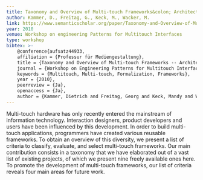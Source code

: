 ```yaml
---
title: Taxonomy and Overview of Multi-touch Frameworks&colon; Architecture, Scope and Features
author: Kammer, D., Freitag, G., Keck, M., Wacker, M.
link: https://www.semanticscholar.org/paper/Taxonomy-and-Overview-of-Multi-touch-Frameworks-%3A-%2C-Kammer-Keck/447d2b0540bfb0ea5f944581e06e715ebaa1430c
year: 2010
venue: Workshop on engineering Patterns for Multitouch Interfaces
type: workshop
bibtex: >-
    @conference{aufsatz44933,
    affiliation = {Professur für Mediengestaltung},
    title = {Taxonomy and Overview of Multi-touch Frameworks -- Architecture, Scope and Features},
    journal = {Workshop on Engineering Patterns for Multitouch Interfaces},
    keywords = {Multitouch, Multi-touch, Formalization, Frameworks},
    year = {2010},
    peerreview = {Ja},
    openaccess = {Ja},
    author = {Kammer, Dietrich and Freitag, Georg and Keck, Mandy and Wacker, Markus}}
---
```

Multi-touch hardware has only recently entered the mainstream of information technology. Interaction designers, product developers and users have been influenced by this development. In order to build multi- touch applications, programmers have created various reusable frameworks. To obtain an overview of this diversity, we present a list of criteria to classify, evaluate, and select multi-touch frameworks. Our main contribution consists in a taxonomy that we have elaborated out of a vast list of existing projects, of which we present nine freely available ones here. To promote the development of multi-touch frameworks, our list of criteria reveals four main areas for future work.